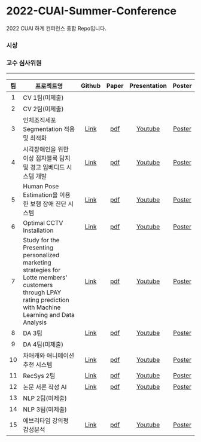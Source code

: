 # 2022-CUAI-Summer-Conference
2022 CUAI 하계 컨퍼런스 종합 Repo입니다.


### 시상

### 교수 심사위원


---

|팀|프로젝트명|Github|Paper|Presentation|Poster|
|:---:|---|:---:|:---:|:---:|:---:|
|1|CV 1팀(미제출)||
|2|CV 2팀(미제출)||
|3|인체조직세포 Segmentation 적용 및 최적화|[Link](https://github.com/CUAI-CAU/2022_Summer_CV3)|[pdf]()|[Youtube]()|[Poster]()
|4|시각장애인을 위한 이상 점자블록 탐지 및 경고 임베디드 시스템 개발|[Link](https://github.com/CUAI-CAU/2022_Summer_CV_T4_Blueberry)|[pdf]()|[Youtube]()|[Poster]()
|5|Human Pose Estimation을 이용한 보행 장애 진단 시스템|[Link](https://github.com/CUAI-CAU/2022_Summer_CV5)|[pdf]()|[Youtube]()|[Poster]()
|6|Optimal CCTV Installation|[Link](https://github.com/CUAI-CAU/2022_Summer_DA_T6_Panopticon)|[pdf]()|[Youtube]()|[Poster]()
|7|Study for the Presenting personalized marketing strategies for Lotte members' customers through LPAY rating prediction with Machine Learning and Data Analysis|[Link](https://github.com/CUAI-CAU/2022_Summer_DA7)|[pdf]()|[Youtube]()|[Poster]()
|8|DA 3팀|[Link](https://github.com/CUAI-CAU/2022_Summer_DA8_Seoul_spy)|[pdf]()|[Youtube]()|[Poster]()
|9|DA 4팀(미제출)||
|10|차애캐와 애니메이션 추천 시스템|[Link](https://github.com/CUAI-CAU/2022_Summer_RecSys_10)|[pdf]()|[Youtube]()|[Poster]()
|11|RecSys 2팀|[Link](https://github.com/CUAI-CAU/2022_Summer_RecSys_T11_Ah_Chu)|[pdf]()|[Youtube]()|[Poster]()
|12|논문 서론 작성 AI|[Link](https://github.com/CUAI-CAU/2022_Summer_NLP_T12)|[pdf]()|[Youtube]()|[Poster]()
|13|NLP 2팀(미제출)|
|14|NLP 3팀(미제출)|
|15|에브리타임 강의평 감성분석|[Link](https://github.com/CUAI-CAU/2022_Summer_NLP_T15)|[pdf]()|[Youtube]()|[Poster]()

